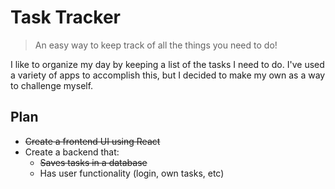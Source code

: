 # Task Tracker

> An easy way to keep track of all the things you need to do!

I like to organize my day by keeping a list of the tasks I need to do. I've used a variety of apps to accomplish this, but I decided to make my own as a way to challenge myself.

## Plan
- ~~Create a frontend UI using React~~
- Create a backend that:
    - ~~Saves tasks in a database~~
    - Has user functionality (login, own tasks, etc)
